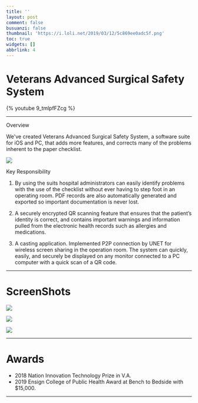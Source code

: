 ```yaml
---
title: ''
layout: post
comment: false
busuanzi: false
thumbnail: 'https://i.loli.net/2019/03/12/5c869ee0adc5f.png'
toc: true
widgets: []
abbrlink: 4
---
```

#  Veterans Advanced Surgical Safety System


{% youtube 9_tmlpfFZcg %}

---

<div class="tile is-ancestor">
  <div class="tile is-6 is-parent">
    <div class="tile is-child box">
      <p class="title">Overview</p>
      <p> We've created Veterans Advanced Surgical Safety System, a software suite for iOS and PC, that adds more features, and corrects many of the problems inherent to the paper checklist. </p>

     
![](https://i.loli.net/2019/03/12/5c869ee0adc5f.png)

</div>
  </div>
  <div class="tile is-parent">
    <div class="tile is-child box">
      <p class="title">Key Responsibility</p>

1. By using the suits hospital administrators can easily identify problems with the use of the checklist without ever having to step foot in an operating room. PDF records are also automatically generated and exported so important documentation is never lost. 

2. A securely encrypted QR scanning feature that ensures that the patient’s identity is correct, and contains important warnings and information pulled from the electronic health records such as allergies and medications. 

3. A casting application. Implemented  P2P connection by UNET for wireless screen sharing in the operation room. The system can quickly, easily, and securely be displayed on any monitor connected to a PC computer with a quick scan of a QR code.

    </div>
  </div>
</div>

---


# ScreenShots

![](https://i.loli.net/2019/03/14/5c8a34ddbc962.png)

![](https://i.loli.net/2019/03/14/5c8a34d98725e.png)

![](https://i.loli.net/2019/03/14/5c8a34d753ceb.png)

---
# Awards

- 2018 Nation Innovation Technology Prize in V.A.
- 2019 Ensign College of Public Health Award at Bench to Bedside with $15,000.

---

